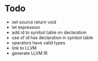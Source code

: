 # Todo
* set source return void
* let expression
* add id to symbol table on declaration
* use of id has declaration in symbol table
* operators have valid types
* link to LLVM
* generate LLVM IR